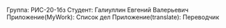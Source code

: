 Группа: РИС-20-1бз
Студент: Галиуллин Евгений Валерьевич
Приложение(MyWork): Список дел
Приложение(translate): Переводчик
